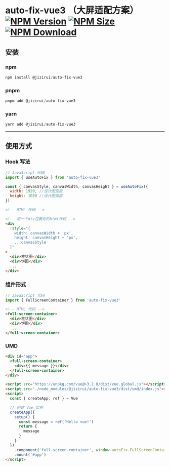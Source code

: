 # auto-fix-vue3 （大屏适配方案） [![NPM Version][npm-image]][npm-url] [![NPM Size][size-image]][size-url] [![NPM Download][downloads-image]][downloads-url]

[size-image]: https://badgen.net/bundlephobia/minzip/@jizirui/auto-fix-vue3
[size-url]: https://bundlephobia.com/result?p=@jizirui/auto-fix-vue3
[npm-image]: https://badgen.net/npm/v/@jizirui/auto-fix-vue3
[npm-url]: https://npmjs.org/package/@jizirui/auto-fix-vue3
[downloads-image]: https://badgen.net/npm/dt/auto-fix-vue3
[downloads-url]: https://npmjs.org/package/@jizirui/auto-fix-vue3

## 安装

### npm

```js
npm install @jizirui/auto-fix-vue3
```

### pnpm

```js
pnpm add @jizirui/auto-fix-vue3
```

### yarn

```js
yarn add @jizirui/auto-fix-vue3
```

---

## 使用方式

### Hook 写法

```js
// JavaScript 代码
import { useAutoFix } from 'auto-fix-vue3'

const { canvasStyle, canvasWidth, canvasHeight } = useAutoFix({
  width: 1920, //设计图宽度
  height: 1080 //设计图高度
})
```

```html
<!-- HTML 代码 -->

<!-- 用一个div包裹你的html代码 -->
<div
  :style="{
    width: canvasWidth + 'px',
    height: canvasHeight + 'px',
    ...canvasStyle
  }"
>
  <div>柱状图</div>
  <div>饼图</div>
  ...
</div>
```

### 组件形式

```js
// JavaScript 代码
import { FullScreenContainer } from 'auto-fix-vue3'
```

```html
<!-- HTML 代码 -->
<full-screen-container>
  <div>柱状图</div>
  <div>饼图</div>
  ...
</full-screen-container>
```

### UMD

```html
<div id="app">
  <full-screen-container>
    <div>{{ message }}</div>
  </full-screen-container>
</div>

<script src="https://unpkg.com/vue@>3.2.0/dist/vue.global.js"></script>
<script src="./node_modules/@jizirui/auto-fix-vue3/dist/umd/index.js"></script>
<script>
  const { createApp, ref } = Vue

  // 创建 Vue 实例
  createApp({
    setup() {
      const message = ref('Hello vue!')
      return {
        message
      }
    }
  })
    .component('full-screen-container', window.autoFix.FullScreenContainer)
    .mount('#app')
</script>
```

